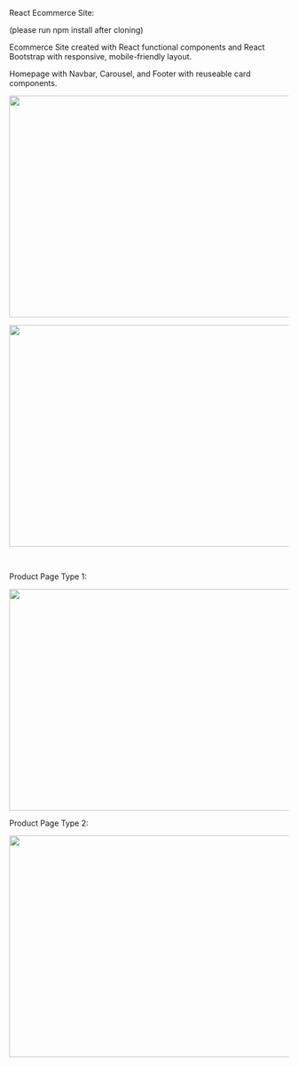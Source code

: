 React Ecommerce Site: 

(please run npm install after cloning)

Ecommerce Site created with React functional components and React Bootstrap with responsive, mobile-friendly layout.

Homepage with Navbar, Carousel, and Footer with reuseable card components. 
<p align="center">
  <img width="550" height="400" src="https://user-images.githubusercontent.com/93021938/190177408-ddcee113-6708-48f5-915b-0e43ee904290.png">
</p>

<p align="center">
  <img width="550" height="400" src="https://user-images.githubusercontent.com/93021938/190177759-fc1038f5-ca96-4196-8cf2-e8947dd8a05c.png">
</p>
<br />

Product Page Type 1: 
<p align="center">
  <img width="550" height="400" src="https://user-images.githubusercontent.com/93021938/190178073-2d4f05c4-632e-4839-affa-603ea820c867.png">
</p>

Product Page Type 2: 
<p align="center">
  <img width="550" height="400" src="https://user-images.githubusercontent.com/93021938/190178195-6ba30e8c-06d6-40e2-8c6a-34b8c5454a2c.png">
</p>


